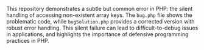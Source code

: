 This repository demonstrates a subtle but common error in PHP: the silent handling of accessing non-existent array keys.  The `bug.php` file shows the problematic code, while `bugSolution.php` provides a corrected version with robust error handling.  This silent failure can lead to difficult-to-debug issues in applications, and highlights the importance of defensive programming practices in PHP.